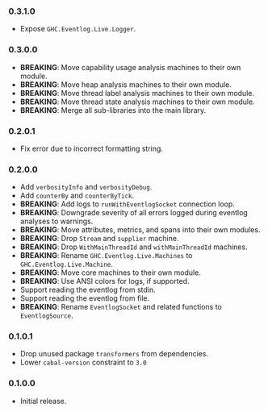 ### 0.3.1.0

- Expose `GHC.Eventlog.Live.Logger`.

### 0.3.0.0

- **BREAKING**: Move capability usage analysis machines to their own module.
- **BREAKING**: Move heap analysis machines to their own module.
- **BREAKING**: Move thread label analysis machines to their own module.
- **BREAKING**: Move thread state analysis machines to their own module.
- **BREAKING**: Merge all sub-libraries into the main library.

### 0.2.0.1

- Fix error due to incorrect formatting string.

### 0.2.0.0

- Add `verbosityInfo` and `verbosityDebug`.
- Add `counterBy` and `counterByTick`.
- **BREAKING**: Add logs to `runWithEventlogSocket` connection loop.
- **BREAKING**: Downgrade severity of all errors logged during eventlog analyses to warnings.
- **BREAKING**: Move attributes, metrics, and spans into their own modules.
- **BREAKING**: Drop `Stream` and `supplier` machine.
- **BREAKING**: Drop `WithMainThreadId` and `withMainThreadId` machines.
- **BREAKING**: Rename `GHC.Eventlog.Live.Machines` to `GHC.Eventlog.Live.Machine`.
- **BREAKING**: Move core machines to their own module.
- **BREAKING**: Use ANSI colors for logs, if supported.
- Support reading the eventlog from stdin.
- Support reading the eventlog from file.
- **BREAKING**: Rename `EventlogSocket` and related functions to `EventlogSource`.

### 0.1.0.1

- Drop unused package `transformers` from dependencies.
- Lower `cabal-version` constraint to `3.0`

### 0.1.0.0

- Initial release.
